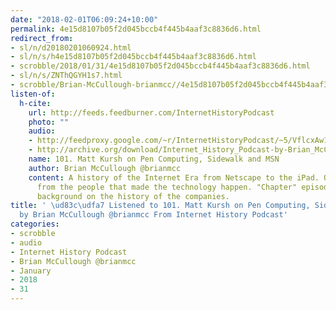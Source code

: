 ```yaml
---
date: "2018-02-01T06:09:24+10:00"
permalink: 4e15d8107b05f2d045bccb4f445b4aaf3c8836d6.html
redirect_from:
- sl/n/d20180201060924.html
- sl/n/s/h4e15d8107b05f2d045bccb4f445b4aaf3c8836d6.html
- scrobble/2018/01/31/4e15d8107b05f2d045bccb4f445b4aaf3c8836d6.html
- sl/n/s/ZNThQGYH1s7.html
- scrobble/Brian-McCullough-brianmcc//4e15d8107b05f2d045bccb4f445b4aaf3c8836d6.html
listen-of:
  h-cite:
    url: http://feeds.feedburner.com/InternetHistoryPodcast
    photo: ""
    audio:
    - http://feedproxy.google.com/~r/InternetHistoryPodcast/~5/VflcxAw1dUk/101._Matt_Kursh_on_Pen_Computing_Sidewalk_and_MSN.mp3
    - http://archive.org/download/Internet_History_Podcast-by-Brian_McCullough/101_Matt_Kursh_on_Pen_Computing_Sidewalk_and_MSN.mp3
    name: 101. Matt Kursh on Pen Computing, Sidewalk and MSN
    author: Brian McCullough @brianmcc
    content: A history of the Internet Era from Netscape to the iPad. Oral histories
      from the people that made the technology happen. "Chapter" episodes providing
      background on the history of the companies.
title: ' \ud83c\udfa7 Listened to 101. Matt Kursh on Pen Computing, Sidewalk and MSN
  by Brian McCullough @brianmcc From Internet History Podcast'
categories:
- scrobble
- audio
- Internet History Podcast
- Brian McCullough @brianmcc
- January
- 2018
- 31
---
```

